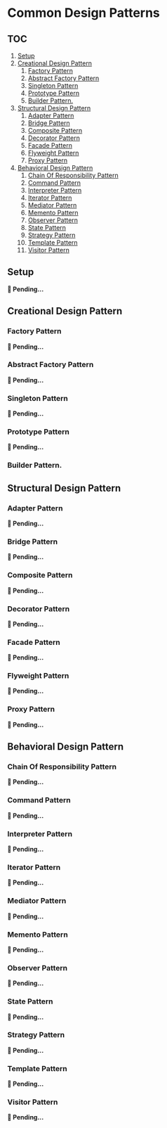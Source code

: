 # Common Design Patterns

## TOC

1. [Setup](#setup)
1. [Creational Design Pattern](#creational-design-pattern)
    1. [Factory Pattern](#factory-pattern)
    1. [Abstract Factory Pattern](#abstract-factory-pattern)
    1. [Singleton Pattern](#singleton-pattern)
    1. [Prototype Pattern](#prototype-pattern)
    1. [Builder Pattern.](#builder-pattern)
1. [Structural Design Pattern](#structural-design-pattern)
    1. [Adapter Pattern](#adapter-pattern)
    1. [Bridge Pattern](#bridge-pattern)
    1. [Composite Pattern](#composite-pattern)
    1. [Decorator Pattern](#decorator-pattern)
    1. [Facade Pattern](#facade-pattern)
    1. [Flyweight Pattern](#flyweight-pattern)
    1. [Proxy Pattern](#proxy-pattern)
1. [Behavioral Design Pattern](#behavioral-design-pattern)
    1. [Chain Of Responsibility Pattern](#chain-of-responsibility-pattern)
    1. [Command Pattern](#command-pattern)
    1. [Interpreter Pattern](#interpreter-pattern)
    1. [Iterator Pattern](#iterator-pattern)
    1. [Mediator Pattern](#mediator-pattern)
    1. [Memento Pattern](#memento-pattern)
    1. [Observer Pattern](#observer-pattern)
    1. [State Pattern](#state-pattern)
    1. [Strategy Pattern](#strategy-pattern)
    1. [Template Pattern](#template-pattern)
    1. [Visitor Pattern](#visitor-pattern)

## Setup

**🚧 Pending...**

## Creational Design Pattern

### Factory Pattern

**🚧 Pending...**

### Abstract Factory Pattern

**🚧 Pending...**

### Singleton Pattern

**🚧 Pending...**

### Prototype Pattern

**🚧 Pending...**

### Builder Pattern.

## Structural Design Pattern

### Adapter Pattern

**🚧 Pending...**

### Bridge Pattern

**🚧 Pending...**

### Composite Pattern

**🚧 Pending...**

### Decorator Pattern

**🚧 Pending...**

### Facade Pattern

**🚧 Pending...**

### Flyweight Pattern

**🚧 Pending...**

### Proxy Pattern

**🚧 Pending...**

## Behavioral Design Pattern

### Chain Of Responsibility Pattern

**🚧 Pending...**

### Command Pattern

**🚧 Pending...**

### Interpreter Pattern

**🚧 Pending...**

### Iterator Pattern

**🚧 Pending...**

### Mediator Pattern

**🚧 Pending...**

### Memento Pattern

**🚧 Pending...**

### Observer Pattern

**🚧 Pending...**

### State Pattern

**🚧 Pending...**

### Strategy Pattern

**🚧 Pending...**

### Template Pattern

**🚧 Pending...**

### Visitor Pattern

**🚧 Pending...**
